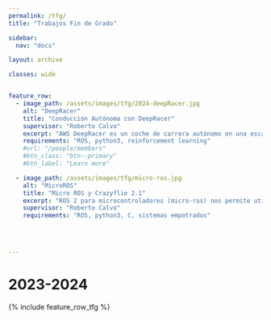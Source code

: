 ```yaml
---
permalink: /tfg/
title: "Trabajos Fin de Grado"

sidebar:
  nav: "docs"

layout: archive

classes: wide


feature_row:
  - image_path: /assets/images/tfg/2024-deepRacer.jpg
    alt: "DeepRacer"
    title: "Conducción Autónoma con DeepRacer"
    supervisor: "Roberto Calvo"
    excerpt: "AWS DeepRacer es un coche de carrera autónomo en una escala de 1/18 diseñado para probar los modelos de RL en una pista de carreras física. En este proyecto desarrollarás comportamientos autónomos de conducción basados en Reinforcement Learning y Deep Reinforcement Learning"
    requirements: "ROS, python3, reinforcement learning"
    #url: "/people/members"
    #btn_class: "btn--primary"
    #btn_label: "Learn more"

  - image_path: /assets/images/tfg/micro-ros.jpg
    alt: "MicroROS"
    title: "Micro ROS y Crazyflie 2.1"
    excerpt: "ROS 2 para microcontroladores (micro-ros) nos permite utilizar unidades limitadas computacionalmente dentro del ecosistema ROS. En este proyecto desarrollarás comportamientos en sistemas de tiempo real utilizando el mini drone Crazyflie."
    supervisor: "Roberto Calvo"
    requirements: "ROS, python3, C, sistemas empotrados"
    
    


---
```


# 2023-2024

{% include feature_row_tfg %}
